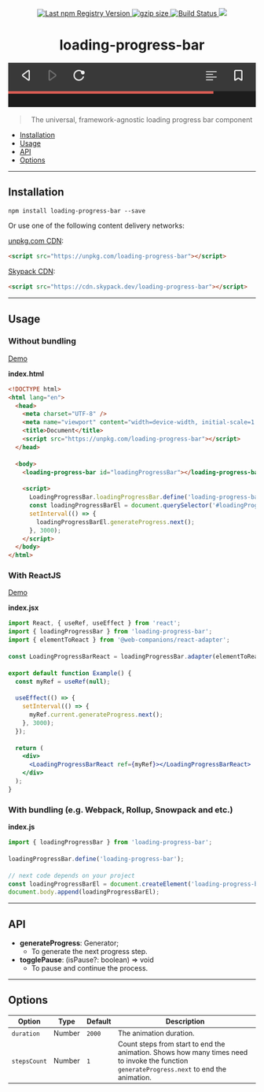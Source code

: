 <div align="center">
  <a href="https://www.npmjs.com/package/loading-progress-bar">
    <img src="https://img.shields.io/npm/v/loading-progress-bar.svg?maxAge=86400" alt="Last npm Registry Version">
  </a>
  <a href="https://bundlephobia.com/result?p=loading-progress-bar">
    <img alt="gzip size" src="https://badgen.net/bundlephobia/minzip/loading-progress-bar" />
  </a>
  <a href="https://travis-ci.org/sumbad/loading-progress-bar?branch=master">
    <img src="https://travis-ci.org/sumbad/loading-progress-bar.svg?branch=master" alt="Build Status">
  </a>
  <a href="https://codecov.io/gh/sumbad/loading-progress-bar">
    <img src="https://codecov.io/gh/sumbad/loading-progress-bar/branch/master/graph/badge.svg" />
  </a>
</div>

<h1 align="center">loading-progress-bar</h1>

<div align="center">
  <a href="https://github.com/sumbad/loading-progress-bar">
    <object data="https://raw.githubusercontent.com/sumbad/loading-progress-bar/master/title.png" type="image/png">
      <img src="./title.png" alt="Screenshot of the component">
    </object>
  </a>
  <blockquote align="center">The universal, framework-agnostic loading progress bar component</blockquote>
</div>

- [Installation](#installation)
- [Usage](#usage)
- [API](#api)
- [Options](#options)

---

## Installation

```
npm install loading-progress-bar --save
```

Or use one of the following content delivery networks:

[unpkg.com CDN](https://unpkg.com/loading-progress-bar?module):

```html
<script src="https://unpkg.com/loading-progress-bar"></script>
```

[Skypack CDN](https://cdn.skypack.dev/loading-progress-bar):

```html
<script src="https://cdn.skypack.dev/loading-progress-bar"></script>
```

---

## Usage

### Without bundling

[Demo](https://codepen.io/sumbad/pen/XWdyKNd?editors=1000)

**index.html**

```html
<!DOCTYPE html>
<html lang="en">
  <head>
    <meta charset="UTF-8" />
    <meta name="viewport" content="width=device-width, initial-scale=1.0" />
    <title>Document</title>
    <script src="https://unpkg.com/loading-progress-bar"></script>
  </head>

  <body>
    <loading-progress-bar id="loadingProgressBar"></loading-progress-bar>

    <script>
      LoadingProgressBar.loadingProgressBar.define('loading-progress-bar');
      const loadingProgressBarEl = document.querySelector('#loadingProgressBar');
      setInterval(() => {
        loadingProgressBarEl.generateProgress.next();
      }, 3000);
    </script>
  </body>
</html>
```

### With ReactJS

[Demo](https://components.studio/edit/m0AybCwfGojtKvtn4SFx)

**index.jsx**

```jsx
import React, { useRef, useEffect } from 'react';
import { loadingProgressBar } from 'loading-progress-bar';
import { elementToReact } from '@web-companions/react-adapter';

const LoadingProgressBarReact = loadingProgressBar.adapter(elementToReact, 'loading-progress-bar');

export default function Example() {
  const myRef = useRef(null);

  useEffect(() => {
    setInterval(() => {
      myRef.current.generateProgress.next();
    }, 3000);
  });

  return (
    <div>
      <LoadingProgressBarReact ref={myRef}></LoadingProgressBarReact>
    </div>
  );
}
```

### With bundling (e.g. Webpack, Rollup, Snowpack and etc.)

**index.js**

```js
import { loadingProgressBar } from 'loading-progress-bar';

loadingProgressBar.define('loading-progress-bar');

// next code depends on your project
const loadingProgressBarEl = document.createElement('loading-progress-bar');
document.body.append(loadingProgressBarEl);
```

---

## API

- **generateProgress**: Generator;
  - To generate the next progress step.
- **togglePause**: (isPause?: boolean) => void
  - To pause and continue the process.

---

## Options

<table>
  <thead>
    <tr>
    <th>Option</th>
    <th>Type</th>
    <th>Default</th>
    <th>Description</th>
    </tr>
  </thead>
  <tbody>
    <tr>
      <td>
        <code>duration</code>
      </td>
      <td>
        Number
      </td>
      <td>
        <code>2000</code>
      </td>
      <td>
        The animation duration.
      </td>
    </tr>
    <tr>
      <td>
        <code>stepsCount</code>
      </td>
      <td>
        Number
      </td>
      <td>
        <code>1</code>
      </td>
      <td>
        Count steps from start to end the animation. 
        Shows how many times need to invoke the function <code>generateProgress.next</code> to end the animation.
      </td>
    </tr>
  </tbody>
</table>
